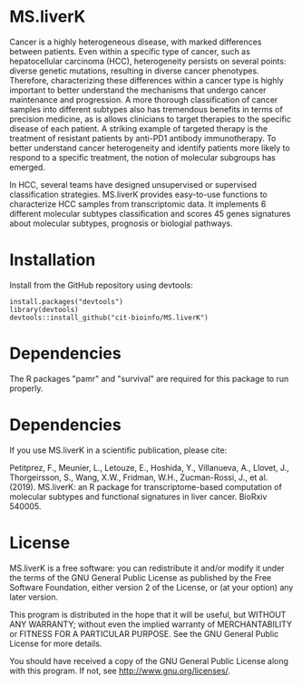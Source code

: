 # MS.liverK

  Cancer is a highly heterogeneous disease, with marked differences between patients. Even within a specific type of cancer, such as hepatocellular carcinoma (HCC), heterogeneity persists on several points: diverse genetic mutations, resulting in diverse cancer phenotypes. Therefore, characterizing these differences within a cancer type is highly important to better understand the mechanisms that undergo cancer maintenance and progression. A more thorough classification of cancer samples into different subtypes also has tremendous benefits in terms of precision medicine, as is allows clinicians to target therapies to the specific disease of each patient. A striking example of targeted therapy is the treatment of resistant patients by anti-PD1 antibody immunotherapy. To better understand cancer heterogeneity and identify patients more likely to respond to a specific treatment, the notion of molecular subgroups has emerged.
  
  In HCC, several teams have designed unsupervised or supervised classification strategies. MS.liverK provides easy-to-use functions to characterize HCC samples from transcriptomic data. It implements 6 different molecular subtypes classification and scores 45 genes signatures about molecular subtypes, prognosis or biologial pathways.

Installation
========
Install from the GitHub repository using devtools:

    install.packages("devtools")
    library(devtools)
    devtools::install_github("cit-bioinfo/MS.liverK")

Dependencies
========
The R packages "pamr" and "survival" are required for this package to run properly.

Dependencies
========
If you use MS.liverK in a scientific publication, please cite:

Petitprez, F., Meunier, L., Letouze, E., Hoshida, Y., Villanueva, A., Llovet, J., Thorgeirsson, S., Wang, X.W., Fridman, W.H., Zucman-Rossi, J., et al. (2019). MS.liverK: an R package for transcriptome-based computation of molecular subtypes and functional signatures in liver cancer. BioRxiv 540005.

License
========

MS.liverK is a free software: you can redistribute it and/or modify
it under the terms of the GNU General Public License as published by
the Free Software Foundation, either version 2 of the License, or
(at your option) any later version.

This program is distributed in the hope that it will be useful,
but WITHOUT ANY WARRANTY; without even the implied warranty of
MERCHANTABILITY or FITNESS FOR A PARTICULAR PURPOSE.  See the
GNU General Public License for more details.

You should have received a copy of the GNU General Public License
along with this program.  If not, see <http://www.gnu.org/licenses/>.
